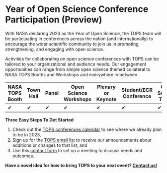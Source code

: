 # Year of Open Science Conference Participation (Preview)

With NASA declaring 2023 as the Year of Open Science, the TOPS team will be participating in conferences across the nation (and internationally) to encourage the wider scientific community to join us in promoting, strengthening, and engaging with open science.

Activities for collaborating on open science conferences with TOPS can be tailored to your organizational and audience needs. Our engagement opportunities can range from simple open science themed collateral to NASA TOPS Booths and Workshops and everywhere in between.


| NASA TOPS Booth | Town Hall | Panel    | Open Science Workshops | Plenary or Keynote | Student/ECR Conference | Open Science Theme |
| --------------- | --------- | ---------| ---------------------- | ------------------ | ---------------------- | ------------------ |
| &#10004;        | &#10004;  | &#10004; | &#10004;               | &#10004;           | &#10004;               | &#10004;           |

**Three Easy Steps To Get Started**

1. Check out the [TOPS conferences calendar](https://github.com/nasa/Transform-to-Open-Science/blob/main/docs/Area1_Engagement/Outreach/tops_conferences.md) to see where we already plan to be in 2023, 
2. Sign up for the [TOPS email list](https://docs.google.com/forms/d/e/1FAIpQLSeb_6PdbaPYFcVwXWgMJ053Q_pF2rW2YOu51Qmrh5nWaRYc7Q/viewform) to receive our announcements about additions or changes to that list, and 
3. Use this [contact form](https://forms.gle/Um3KpsZw2FHXpNju9) to set up a meeting to discuss needs and outcomes.

**Have a novel idea for how to bring TOPS to your next event? [Contact us!](https://forms.gle/Um3KpsZw2FHXpNju9)**
